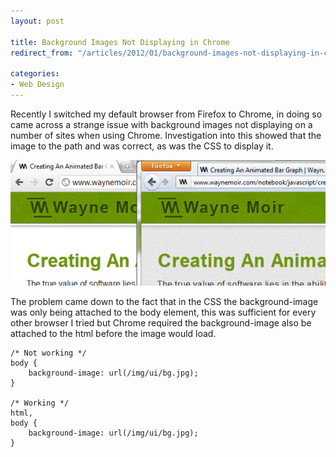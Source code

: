 ```yaml
---
layout: post

title: Background Images Not Displaying in Chrome
redirect_from: "/articles/2012/01/background-images-not-displaying-in-chrome/"

categories:
- Web Design
---
```


Recently I switched my default browser from Firefox to Chrome, in doing so came across a strange issue with background images not displaying on a number of sites when using Chrome. Investigation into this showed that the image to the path and was correct, as was the CSS to display it.

![Chrome and Firefox Background Image](/img/content/chrome-vs-firefox-background-image.jpg)

The problem came down to the fact that in the CSS the background-image was only being attached to the body element, this was sufficient for every other browser I tried but Chrome required the background-image also be attached to the html before the image would load.

	/* Not working */
	body {
		background-image: url(/img/ui/bg.jpg);
	}

	/* Working */
	html,
	body {
		background-image: url(/img/ui/bg.jpg);
	}